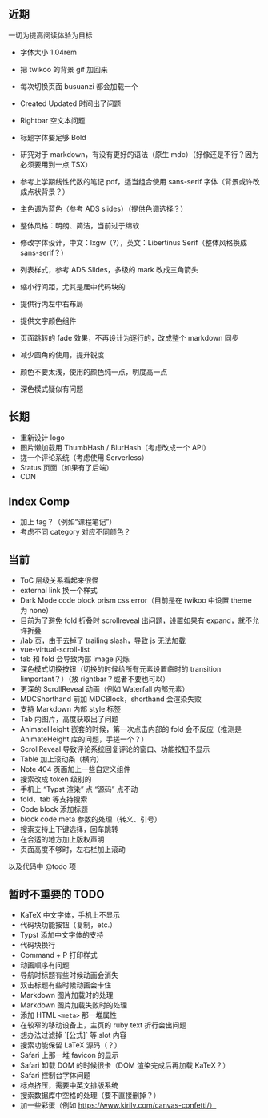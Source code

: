 ## 近期

一切为提高阅读体验为目标

 - 字体大小 1.04rem
 - 把 twikoo 的背景 gif 加回来
 - 每次切换页面 busuanzi 都会加载一个
 - Created Updated 时间出了问题
 - Rightbar 空文本问题

 - 标题字体要足够 Bold
 - 研究对于 markdown，有没有更好的语法（原生 mdc）（好像还是不行？因为必须要用到一点 TSX）
 - 参考上学期线性代数的笔记 pdf，适当组合使用 sans-serif 字体（背景或许改成点状背景？）
 - 主色调为蓝色（参考 ADS slides）（提供色调选择？）
 - 整体风格：明朗、简洁，当前过于绵软
 - 修改字体设计，中文：lxgw（?），英文：Libertinus Serif（整体风格换成 sans-serif？）
 - 列表样式，参考 ADS Slides，多级的 mark 改成三角箭头
 - 缩小行间距，尤其是居中代码块的
 - 提供行内左中右布局
 - 提供文字颜色组件
 - 页面跳转的 fade 效果，不再设计为逐行的，改成整个 markdown 同步
 - 减少圆角的使用，提升锐度
 - 颜色不要太浅，使用的颜色纯一点，明度高一点
 - 深色模式疑似有问题

## 长期

 - 重新设计 logo
 - 图片懒加载用 ThumbHash / BlurHash（考虑改成一个 API）
 - 搓一个评论系统（考虑使用 Serverless）
 - Status 页面（如果有了后端）
 - CDN

## Index Comp

 - 加上 tag？（例如“课程笔记”）
 - 考虑不同 category 对应不同颜色？

## 当前

 - ToC 层级关系看起来很怪
 - external link 换一个样式
 - Dark Mode code block prism css error（目前是在 twikoo 中设置 theme 为 none）
 - 目前为了避免 fold 折叠时 scrollreveal 出问题，设置如果有 expand，就不允许折叠
 - /lab 页，由于去掉了 trailing slash，导致 js 无法加载
 - vue-virtual-scroll-list
 - tab 和 fold 会导致内部 image 闪烁
 - 深色模式切换按钮（切换的时候给所有元素设置临时的 transition !important？）（放 rightbar？或者不要也可以）
 - 更深的 ScrollReveal 动画（例如 Waterfall 内部元素）
 - MDCShorthand 前加 MDCBlock，shorthand 会渲染失败
 - 支持 Markdown 内部 style 标签
 - Tab 内图片，高度获取出了问题
 - AnimateHeight 嵌套的时候，第一次点击内部的 fold 会不反应（推测是 AnimateHeight 库的问题，手搓一个？）
 - ScrollReveal 导致评论系统回复评论的窗口、功能按钮不显示
 - Table 加上滚动条（横向）
 - Note 404 页面加上一些自定义组件
 - 搜索改成 token 级别的
 - 手机上 “Typst 渲染” 点 “源码” 点不动
 - fold、tab 等支持搜索
 - Code block 添加标题
 - block code meta 参数的处理（转义、引号）
 - 搜索支持上下键选择，回车跳转
 - 在合适的地方加上版权声明
 - 页面高度不够时，左右栏加上滚动

以及代码中 @todo 项

## 暂时不重要的 TODO

 - KaTeX 中文字体，手机上不显示
 - 代码块功能按钮（复制，etc.）
 - Typst 添加中文字体的支持
 - 代码块换行
 - Command + P 打印样式
 - 动画顺序有问题
 - 导航时标题有些时候动画会消失
 - 双击标题有些时候动画会卡住
 - Markdown 图片加载时的处理
 - Markdown 图片加载失败时的处理
 - 添加 HTML `<meta>` 那一堆属性 
 - 在较窄的移动设备上，主页的 ruby text 折行会出问题
 - 想办法过滤掉 \`[公式]\` 等 slot 内容
 - 搜索功能保留 LaTeX 源码（？）
 - Safari 上那一堆 favicon 的显示
 - Safari 卸载 DOM 的时候很卡（DOM 渲染完成后再加载 KaTeX？）
 - Safari 控制台字体问题
 - 标点挤压，需要中英文排版系统
 - 搜索数据库中空格的处理（要不直接删掉？）
 - 加一些彩蛋（例如 https://www.kirilv.com/canvas-confetti/）
